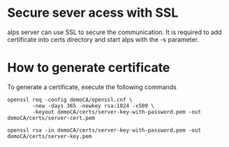 # Secure sever acess with SSL #
alps server can use SSL to secure the communication.
It is required to add certificate into certs directory and start alps with the -s parameter.


# How to generate certificate #

To generate a certificate, execute the following commands

```
openssl req -config demoCA/openssl.cnf \
        -new -days 365 -newkey rsa:1024 -x509 \
        -keyout demoCA/certs/server-key-with-password.pem -out demoCA/certs/server-cert.pem

openssl rsa -in demoCA/certs/server-key-with-password.pem -out demoCA/certs/server-key.pem
```